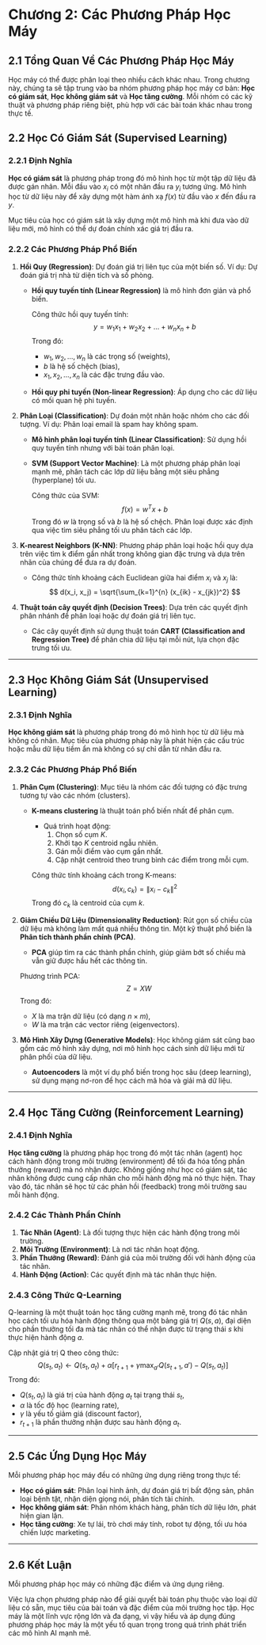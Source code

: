 # Chương 2: Các Phương Pháp Học Máy

## 2.1 Tổng Quan Về Các Phương Pháp Học Máy

Học máy có thể được phân loại theo nhiều cách khác nhau. Trong chương này, chúng ta sẽ tập trung vào ba nhóm phương pháp học máy cơ bản: **Học có giám sát**, **Học không giám sát** và **Học tăng cường**. Mỗi nhóm có các kỹ thuật và phương pháp riêng biệt, phù hợp với các bài toán khác nhau trong thực tế.

## 2.2 Học Có Giám Sát (Supervised Learning)

### 2.2.1 Định Nghĩa

**Học có giám sát** là phương pháp trong đó mô hình học từ một tập dữ liệu đã được gán nhãn. Mỗi đầu vào $x_i$ có một nhãn đầu ra $y_i$ tương ứng. Mô hình học từ dữ liệu này để xây dựng một hàm ánh xạ $f(x)$ từ đầu vào $x$ đến đầu ra $y$.

Mục tiêu của học có giám sát là xây dựng một mô hình mà khi đưa vào dữ liệu mới, mô hình có thể dự đoán chính xác giá trị đầu ra.

### 2.2.2 Các Phương Pháp Phổ Biến

1. **Hồi Quy (Regression)**: Dự đoán giá trị liên tục của một biến số. Ví dụ: Dự đoán giá trị nhà từ diện tích và số phòng.
   
   - **Hồi quy tuyến tính (Linear Regression)** là mô hình đơn giản và phổ biến.
   
     Công thức hồi quy tuyến tính:
     $$
     y = w_1 x_1 + w_2 x_2 + ... + w_n x_n + b
     $$
     Trong đó:
     - $w_1, w_2, ..., w_n$ là các trọng số (weights),
     - $b$ là hệ số chệch (bias),
     - $x_1, x_2, ..., x_n$ là các đặc trưng đầu vào.

   - **Hồi quy phi tuyến (Non-linear Regression)**: Áp dụng cho các dữ liệu có mối quan hệ phi tuyến.

2. **Phân Loại (Classification)**: Dự đoán một nhãn hoặc nhóm cho các đối tượng. Ví dụ: Phân loại email là spam hay không spam.

   - **Mô hình phân loại tuyến tính (Linear Classification)**: Sử dụng hồi quy tuyến tính nhưng với bài toán phân loại.
   
   - **SVM (Support Vector Machine)**: Là một phương pháp phân loại mạnh mẽ, phân tách các lớp dữ liệu bằng một siêu phẳng (hyperplane) tối ưu.
   
     Công thức của SVM:
     $$
     f(x) = w^T x + b
     $$
     Trong đó $w$ là trọng số và $b$ là hệ số chệch. Phân loại được xác định qua việc tìm siêu phẳng tối ưu phân tách các lớp.

3. **K-nearest Neighbors (K-NN)**: Phương pháp phân loại hoặc hồi quy dựa trên việc tìm k điểm gần nhất trong không gian đặc trưng và dựa trên nhãn của chúng để đưa ra dự đoán.

   - Công thức tính khoảng cách Euclidean giữa hai điểm $x_i$ và $x_j$ là:
     $$
     d(x_i, x_j) = \sqrt{\sum_{k=1}^{n} (x_{ik} - x_{jk})^2}
     $$

4. **Thuật toán cây quyết định (Decision Trees)**: Dựa trên các quyết định phân nhánh để phân loại hoặc dự đoán giá trị liên tục.

   - Các cây quyết định sử dụng thuật toán **CART (Classification and Regression Tree)** để phân chia dữ liệu tại mỗi nút, lựa chọn đặc trưng tối ưu.

---

## 2.3 Học Không Giám Sát (Unsupervised Learning)

### 2.3.1 Định Nghĩa

**Học không giám sát** là phương pháp trong đó mô hình học từ dữ liệu mà không có nhãn. Mục tiêu của phương pháp này là phát hiện các cấu trúc hoặc mẫu dữ liệu tiềm ẩn mà không có sự chỉ dẫn từ nhãn đầu ra.

### 2.3.2 Các Phương Pháp Phổ Biến

1. **Phân Cụm (Clustering)**: Mục tiêu là nhóm các đối tượng có đặc trưng tương tự vào các nhóm (clusters).

   - **K-means clustering** là thuật toán phổ biến nhất để phân cụm.
   
     - Quá trình hoạt động:
       1. Chọn số cụm $K$.
       2. Khởi tạo $K$ centroid ngẫu nhiên.
       3. Gán mỗi điểm vào cụm gần nhất.
       4. Cập nhật centroid theo trung bình các điểm trong mỗi cụm.
   
     Công thức tính khoảng cách trong K-means:
     $$
     d(x_i, c_k) = \| x_i - c_k \|^2
     $$
     Trong đó $c_k$ là centroid của cụm $k$.

2. **Giảm Chiều Dữ Liệu (Dimensionality Reduction)**: Rút gọn số chiều của dữ liệu mà không làm mất quá nhiều thông tin. Một kỹ thuật phổ biến là **Phân tích thành phần chính (PCA)**.

   - **PCA** giúp tìm ra các thành phần chính, giúp giảm bớt số chiều mà vẫn giữ được hầu hết các thông tin.
   
   Phương trình PCA:
   $$
   Z = X W
   $$
   Trong đó:
   - $X$ là ma trận dữ liệu (có dạng $n \times m$),
   - $W$ là ma trận các vector riêng (eigenvectors).

3. **Mô Hình Xây Dựng (Generative Models)**: Học không giám sát cũng bao gồm các mô hình xây dựng, nơi mô hình học cách sinh dữ liệu mới từ phân phối của dữ liệu.

   - **Autoencoders** là một ví dụ phổ biến trong học sâu (deep learning), sử dụng mạng nơ-ron để học cách mã hóa và giải mã dữ liệu.

---

## 2.4 Học Tăng Cường (Reinforcement Learning)

### 2.4.1 Định Nghĩa

**Học tăng cường** là phương pháp học trong đó một tác nhân (agent) học cách hành động trong môi trường (environment) để tối đa hóa tổng phần thưởng (reward) mà nó nhận được. Không giống như học có giám sát, tác nhân không được cung cấp nhãn cho mỗi hành động mà nó thực hiện. Thay vào đó, tác nhân sẽ học từ các phản hồi (feedback) trong môi trường sau mỗi hành động.

### 2.4.2 Các Thành Phần Chính

1. **Tác Nhân (Agent)**: Là đối tượng thực hiện các hành động trong môi trường.
2. **Môi Trường (Environment)**: Là nơi tác nhân hoạt động.
3. **Phần Thưởng (Reward)**: Đánh giá của môi trường đối với hành động của tác nhân.
4. **Hành Động (Action)**: Các quyết định mà tác nhân thực hiện.

### 2.4.3 Công Thức Q-Learning

Q-learning là một thuật toán học tăng cường mạnh mẽ, trong đó tác nhân học cách tối ưu hóa hành động thông qua một bảng giá trị $Q(s, a)$, đại diện cho phần thưởng tối đa mà tác nhân có thể nhận được từ trạng thái $s$ khi thực hiện hành động $a$.

Cập nhật giá trị Q theo công thức:
$$
Q(s_t, a_t) \leftarrow Q(s_t, a_t) + \alpha \left[ r_{t+1} + \gamma \max_{a'} Q(s_{t+1}, a') - Q(s_t, a_t) \right]
$$
Trong đó:
- $Q(s_t, a_t)$ là giá trị của hành động $a_t$ tại trạng thái $s_t$,
- $\alpha$ là tốc độ học (learning rate),
- $\gamma$ là yếu tố giảm giá (discount factor),
- $r_{t+1}$ là phần thưởng nhận được sau hành động $a_t$.

---

## 2.5 Các Ứng Dụng Học Máy

Mỗi phương pháp học máy đều có những ứng dụng riêng trong thực tế:

- **Học có giám sát**: Phân loại hình ảnh, dự đoán giá trị bất động sản, phân loại bệnh tật, nhận diện giọng nói, phân tích tài chính.
- **Học không giám sát**: Phân nhóm khách hàng, phân tích dữ liệu lớn, phát hiện gian lận.
- **Học tăng cường**: Xe tự lái, trò chơi máy tính, robot tự động, tối ưu hóa chiến lược marketing.

---

## 2.6 Kết Luận

Mỗi phương pháp học máy có những đặc điểm và ứng dụng riêng.

Việc lựa chọn phương pháp nào để giải quyết bài toán phụ thuộc vào loại dữ liệu có sẵn, mục tiêu của bài toán và đặc điểm của môi trường học tập. Học máy là một lĩnh vực rộng lớn và đa dạng, vì vậy hiểu và áp dụng đúng phương pháp học máy là một yếu tố quan trọng trong quá trình phát triển các mô hình AI mạnh mẽ.